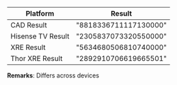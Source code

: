 | Platform           | Result                |
| ------------------ | --------------------- |
| CAD Result         | "8818336711117130000" |
| Hisense TV  Result | "2305837073320550000" |
| XRE Result         | "5634680506810740000" |
| Thor XRE  Result   | "2892910706619665501" |

**Remarks**: Differs across devices

